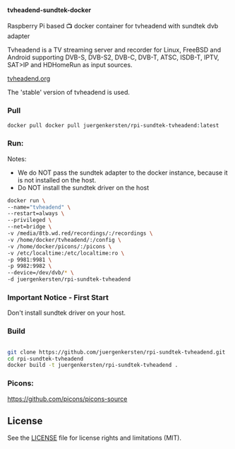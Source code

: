#### tvheadend-sundtek-docker
Raspberry Pi based :tv: docker container for tvheadend with sundtek dvb adapter

Tvheadend is a TV streaming server and recorder for Linux, FreeBSD and Android supporting DVB-S, DVB-S2, DVB-C, DVB-T, ATSC, ISDB-T, IPTV, SAT>IP and HDHomeRun as input sources.  

[tvheadend.org](https://tvheadend.org/)

The 'stable' version of tvheadend is used. 

### Pull
```bash
docker pull docker pull juergenkersten/rpi-sundtek-tvheadend:latest
```

### Run:
Notes:
- We do NOT pass the sundtek adapter to the docker instance, because it is not installed on the host.
- Do NOT install the sundtek driver on the host

```bash
docker run \
--name="tvheadend" \
--restart=always \
--privileged \
--net=bridge \
-v /media/8tb.wd.red/recordings/:/recordings \
-v /home/docker/tvheadend/:/config \
-v /home/docker/picons/:/picons \
-v /etc/localtime:/etc/localtime:ro \
-p 9981:9981 \
-p 9982:9982 \
--device=/dev/dvb/* \
-d juergenkersten/rpi-sundtek-tvheadend
```

### Important Notice - First Start
Don't install sundtek driver on your host.

### Build
```bash

git clone https://github.com/juergenkersten/rpi-sundtek-tvheadend.git
cd rpi-sundtek-tvheadend
docker build -t juergenkersten/rpi-sundtek-tvheadend .
```

### Picons:
https://github.com/picons/picons-source

## License
See the [LICENSE](LICENSE.md) file for license rights and limitations (MIT).
